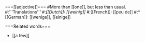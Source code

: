 ===[[adjective]]===
#More than [[one]], but less than usual.
#:'''Translations'''
#:*[[Dutch]]: [[weinig]]
#:*[[French]]: [[peu de]]
#:*[[German]]: [[wenige]], [[einige]]

===Related words===
* [[a few]]